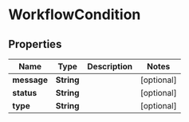 

# WorkflowCondition

## Properties

Name | Type | Description | Notes
------------ | ------------- | ------------- | -------------
**message** | **String** |  |  [optional]
**status** | **String** |  |  [optional]
**type** | **String** |  |  [optional]



